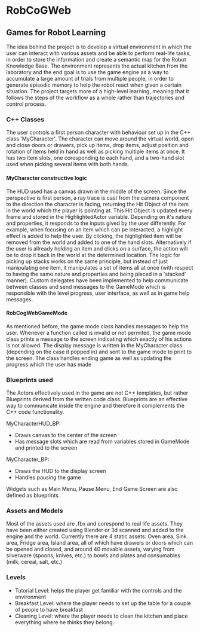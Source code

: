 # RobCoGWeb
## Games for Robot Learning

 The idea behind the project is to develop a virtual environment in which the user can interact with various assets and be able to perform real-life tasks, in order to store the information and create a semantic map for the Robot Knowledge Base. The environment represents the actual kitchen from the laboratory and the end goal is to use the game engine as a way to accumulate a large amount of trials from multiple people, in order to generate episodic memory to help the robot react when given a certain situation. The project targets more of a high-level learning, meaning that it follows the steps of the workflow as a whole rather than trajectories and control process.
 
### C++ Classes

The user controls a first person character with behaviour set up in the C++ class 'MyCharacter'. The character can move around the virtual world, open and close doors or drawers, pick up items, drop items, adjust position and rotation of items held in hand as well as picking multiple items at once. It has two item slots, one coresponding to each hand, and a two-hand slot used when picking several items with both hands.

#### MyCharacter constructive logic

The HUD used has a canvas drawn in the middle of the screen. Since the perspective is first person, a ray trace is cast from the camera component to the direction the character is facing, returning the Hit Object of the item in the world which the player is pointing at.
This Hit Object is updated every frame and stored in the HighlightedActor variable. Depending on it's nature and properties, it responds to the inputs gived by the user differently. For example, when focusing on an item which can pe interacted, a highlight effect is added to help the user. By clicking, the highlighted item will be removed from the world and added to one of the hand slots. Alternatively if the user is allready holding an item and clicks on a surface, the action will be to drop it back in the world at the determined location.
The logic for picking up stacks works on the same principle, but instead of just manipulating one item, it manipulates a set of items all at once (with respect to having the same nature and properties and being placed in a 'stacked' manner).
Custom delegates have been implemented to help communicate between classes and send messages to the GameMode which is responsible with the level progress, user interface, as well as in game help messages.

#### RobCogWebGameMode

As mentioned before, the game mode class handles messages to help the user. Whenever a function called is invalid or not permited, the game mode class prints a message to the screen indicating which exactly of his actions is not allowed. The display message is written in the MyCharacter class (depending on the case it popped in) and sent to the game mode to print to the screen.
The class handles ending game as well as updating the progress which the user has made

### Blueprints used

The Actors effectively used in the game are not C++ templates, but rather Blueprints derived from the written code class. Blueprints are an effective way to communicate inside the engine and therefore it complements the C++ code functionality.

MyCharacterHUD_BP:
- Draws canvas to the center of the screen
- Has message slots which are read from variables stored in GameMode and printed to the screen

MyCharacter_BP:
- Draws the HUD to the display screen
- Handles pausing the game

Widgets such as Main Menu, Pause Menu, End Game Screen are also defined as blueprints.

### Assets and Models

Most of the assets used are .fbx and corespond to real life assets. They have been either created using Blender or 3d scanned and added to the engine and the world.
Currently there are 4 static assets: Oven area, Sink area, Fridge area, Island area, all of which have drawers or doors which can be opened and closed, and around 40 movable assets, varying from silverware (spoons, knives, etc.) to bowls and plates and consumables (milk, cereal, salt, etc.)

### Levels

- Tutorial Level:  helps the player get familiar with the controls and the environment
- Breakfast Level: where the player needs to set up the table for a couple of people to have breakfast
- Cleaning Level: where the player needs to clean the kitchen and place everything where he thinks they belong.

